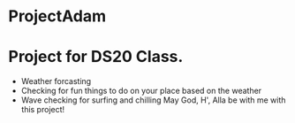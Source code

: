 # ProjectAdam
# Project for DS20 Class. 
- Weather forcasting
- Checking for fun things to do on your place based on the weather 
- Wave checking for surfing and chilling
May God, H', Alla be with me with this project!
